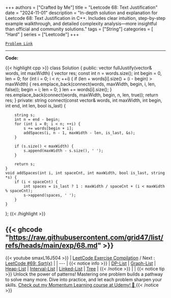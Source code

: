 
+++
authors = ["Crafted by Me"]
title = "Leetcode 68: Text Justification"
date = "2024-11-01"
description = "In-depth solution and explanation for Leetcode 68: Text Justification in C++. Includes clear intuition, step-by-step example walkthrough, and detailed complexity analysis—more insightful than official and community solutions."
tags = ["String"]
categories = [
    "Hard"
]
series = ["Leetcode"]
+++



[`Problem Link`](https://leetcode.com/problems/text-justification/description/)

---

**Code:**

{{< highlight cpp >}}
class Solution {
public:
    vector<string> fullJustify(vector<string>& words, int maxWidth) {
        vector<string> res;
        const int n = words.size();
        int begin = 0, len = 0;
        for (int i = 0; i < n; ++i) {
            if (len + words[i].size() + (i - begin) > maxWidth) {
                res.emplace_back(connect(words, maxWidth, begin, i, len, false));
                begin = i;
                len = 0;
            }
            len += words[i].size();
        }
        res.emplace_back(connect(words, maxWidth, begin, n, len, true));
        return res;
    }
private:
    string connect(const vector<string>& words, int maxWidth, int begin, int end, int len, bool is_last) {

        string s;
        int n = end - begin;
        for (int i = 0; i < n; ++i) {
            s += words[begin + i];
            addSpaces(i, n - 1, maxWidth - len, is_last, &s);
        }

        if (s.size() < maxWidth) {
            s.append(maxWidth - s.size(), ' ');
        }

        return s;
    }
    void addSpaces(int i, int spaceCnt, int maxWidth, bool is_last, string *s) {
        if (i < spaceCnt) {
            int spaces = is_last ? 1 : maxWidth / spaceCnt + (i < maxWidth % spaceCnt);
            s->append(spaces, ' ');
        }
    }
};
{{< /highlight >}}

{{< ghcode "https://raw.githubusercontent.com/grid47/list/refs/heads/main/exp/68.md" >}}
---
{{< youtube smaxL16J504 >}}
| [LeetCode Exercise Compilation](https://grid47.xyz/leetcode/) / Next : [LeetCode #69: Sqrt(x)](https://grid47.xyz/posts/leetcode_69) |
| --- |
{{< notice info >}}
| [DP-List](https://grid47.xyz/lists/dp/) | [Graph-List](https://grid47.xyz/lists/graph/) | [Heap-List](https://grid47.xyz/lists/heap/) | [Interval-List](https://grid47.xyz/lists/interval/) | [Linked-List](https://grid47.xyz/lists/ll/) | [Tree](https://grid47.xyz/lists/tree/) |
{{< /notice >}}
| |
{{< notice tip >}}
Unlock the power of patterns! Mastering one problem builds a pathway to solve many more. Dive into practice, and let each problem sharpen your skills. [Check out my Momentum Learning course at Udemy! 🚀 ](https://www.udemy.com/course/algorithms-and-data-structures-in-cpp/)
{{< /notice >}}

